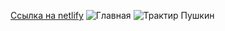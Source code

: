 [Ссылка на netlify](https://ueatsolenaa.netlify.app)
![Главная](https://github.com/user-attachments/assets/1235f222-5ce9-4966-863f-3ee48cde2755)
![Трактир Пушкин](https://github.com/user-attachments/assets/70fd6546-7ecb-41fa-9be9-0ae22d4ad837)

